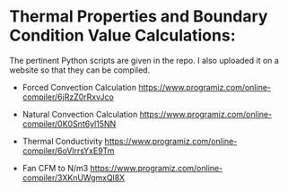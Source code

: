 # Thermal Properties and Boundary Condition Value Calculations:
The pertinent Python scripts are given in the repo. I also uploaded it on a website so that they can be compiled.

- Forced Convection Calculation
  https://www.programiz.com/online-compiler/6jRzZ0rRxvJco

- Natural Convection Calculation
  https://www.programiz.com/online-compiler/0K0Snt6yl15NN

- Thermal Conductivity
  https://www.programiz.com/online-compiler/6oVlrrsYxE9Tm

- Fan CFM to N/m3
  https://www.programiz.com/online-compiler/3XKnUWgmxQl8X

